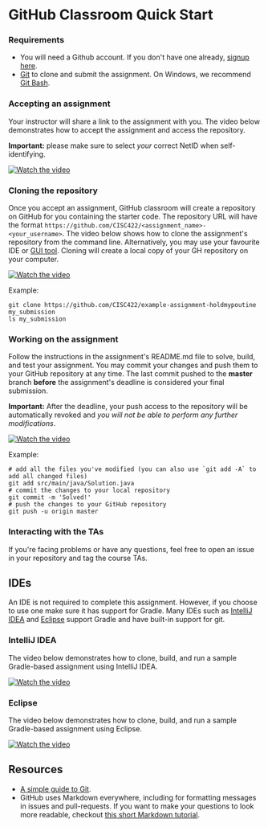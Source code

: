# GitHub Classroom Quick Start

### Requirements
- You will need a Github account. If you don't have one already, [signup here](https://github.com/join).
- [Git](https://git-scm.com/downloads) to clone and submit the assignment. On Windows, we recommend [Git Bash](https://gitforwindows.org).

### Accepting an assignment
Your instructor will share a link to the assignment with you. The video below demonstrates how to accept the assignment and access the repository.

**Important:** please make sure to select *your* correct NetID when self-identifying.

[![Watch the video](https://img.youtube.com/vi/owXDy_bGRmA/hqdefault.jpg)](https://youtu.be/owXDy_bGRmA)

### Cloning the repository
Once you accept an assignment, GitHub classroom will create a repository on GitHub for you containing the starter code. The repository URL will have the format ``https://github.com/CISC422/<assignment_name>-<your_username>``.
The video below shows how to clone the assignment's repository from the command line. Alternatively, you may use your favourite IDE or [GUI tool](https://git-scm.com/downloads/guis/). Cloning will create a local copy of your GH repository on your computer.

[![Watch the video](https://img.youtube.com/vi/6PcjaXI5vu8/hqdefault.jpg)](https://youtu.be/6PcjaXI5vu8)

Example:
```
git clone https://github.com/CISC422/example-assignment-holdmypoutine my_submission
ls my_submission
```

### Working on the assignment
Follow the instructions in the assignment's README.md file to solve, build, and test your assignment. You may commit your changes and push them to your GitHub repository at any time. The last commit pushed to the **master** branch **before** the assignment's deadline is considered your final submission.

**Important:** After the deadline, your push access to the repository will be automatically revoked and *you will not be able to perform any further modifications*.

[![Watch the video](https://img.youtube.com/vi/1l_pffeR7u8/hqdefault.jpg)](https://youtu.be/1l_pffeR7u8)

Example:
```
# add all the files you've modified (you can also use `git add -A` to add all changed files)
git add src/main/java/Solution.java
# commit the changes to your local repository
git commit -m 'Solved!'
# push the changes to your GitHub repository
git push -u origin master
```

### Interacting with the TAs
If you're facing problems or have any questions, feel free to open an issue in your repository and tag the course TAs.

## IDEs
An IDE is not required to complete this assignment. However, if you choose to use one make sure it has support for Gradle. Many IDEs such as [IntelliJ IDEA](https://www.jetbrains.com/idea/) and [Eclipse](https://www.eclipse.org/downloads/) support Gradle and have built-in support for git.

### IntelliJ IDEA
The video below demonstrates how to clone, build, and run a sample Gradle-based assignment using IntelliJ IDEA.

[![Watch the video](https://img.youtube.com/vi/_mm_fBIS4Fw/hqdefault.jpg)](https://youtu.be/_mm_fBIS4Fw)

### Eclipse
The video below demonstrates how to clone, build, and run a sample Gradle-based assignment using Eclipse.

[![Watch the video](https://img.youtube.com/vi/djMjKRyexc0/hqdefault.jpg)](https://youtu.be/djMjKRyexc0)

## Resources
- [A simple guide to Git](https://rogerdudler.github.io/git-guide/).
- GitHub uses Markdown everywhere, including for formatting messages in issues and pull-requests. If you want to make your questions to look more readable, checkout [this short Markdown tutorial](https://guides.github.com/features/mastering-markdown/).
